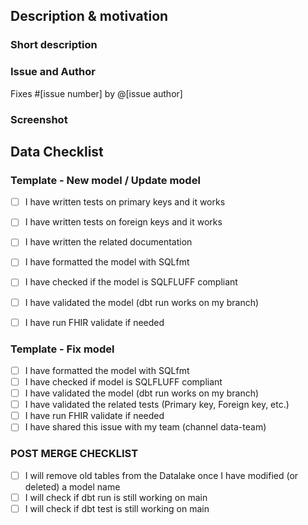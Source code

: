 <!---
Provide a short summary in the Title above. Examples of good PR titles:
* "Feature: add so-and-so models"
* "Fix: deduplicate such-and-such"
* "Update: dbt version 0.13.0"
-->

## Description & motivation
### Short description
<!---
Describe your changes, and why you're making them. Is this linked to an open
issue ? Link it here.
-->
### Issue and Author

Fixes #[issue number] by @[issue author]

### Screenshot
<!---
Include a screenshot of the relevant section of the updated DAG. You can access
your version of the DAG by running `dbt docs generate && dbt docs serve`.
-->

## Data Checklist
### Template - New model / Update model

- [ ] I have written tests on primary keys and it works
- [ ] I have written tests on foreign keys and it works
- [ ] I have written the related documentation
- [ ] I have formatted the model with SQLfmt
- [ ] I have checked if the model is SQLFLUFF compliant
- [ ] I have validated the model (dbt run works on my branch)
- [ ] I have run FHIR validate if needed


### Template - Fix model

- [ ] I have formatted the model with SQLfmt
- [ ] I have checked if model is SQLFLUFF compliant
- [ ] I have validated the model (dbt run works on my branch)
- [ ] I have validated the related tests (Primary key, Foreign key, etc.)
- [ ] I have run FHIR validate if needed
- [ ] I have shared this issue with my team (channel data-team)

### POST MERGE CHECKLIST

- [ ] I will remove old tables from the Datalake once I have modified (or deleted) a model name
- [ ] I will check if dbt run is still working on main
- [ ] I will check if dbt test is still working on main
